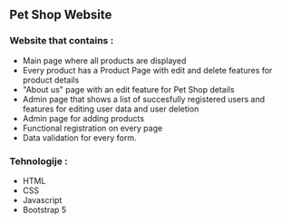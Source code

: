 ## Pet Shop Website

### Website that contains    :
 - Main page where all products are displayed
 - Every product has a Product Page with edit and delete features for product details
 - "About us" page with an edit feature for Pet Shop details
 - Admin page that shows a list of succesfully registered users and features for editing user data and user deletion 
 - Admin page for adding products
 - Functional registration on every page
 - Data validation for every form.

### Tehnologije :
 - HTML
 - CSS
 - Javascript
 - Bootstrap 5
